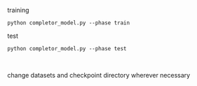 training

```
python completor_model.py --phase train
```

test

```
python completor_model.py --phase test
```

<br>

change datasets and checkpoint directory wherever necessary
